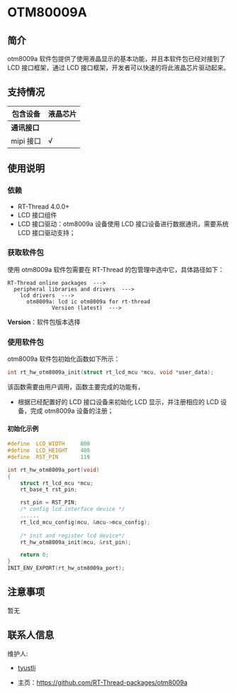 # OTM80009A

## 简介

otm8009a 软件包提供了使用液晶显示的基本功能，并且本软件包已经对接到了 LCD 接口框架，通过 LCD 接口框架，开发者可以快速的将此液晶芯片驱动起来。
## 支持情况

| 包含设备           | 液晶芯片 |  
| ----------------     | -------- | 
| **通讯接口**      |          |      
| mipi 接口             | √        | 
      

## 使用说明

### 依赖

- RT-Thread 4.0.0+
- LCD 接口组件
- LCD 接口驱动：otm8009a 设备使用 LCD 接口设备进行数据通讯，需要系统 LCD 接口驱动支持；

### 获取软件包

使用 otm8009a 软件包需要在 RT-Thread 的包管理中选中它，具体路径如下：

```
RT-Thread online packages  --->
  peripheral libraries and drivers  --->
    lcd drivers  --->
      otm8009a: lcd ic otm8009a for rt-thread
              Version (latest)  --->
```
**Version**：软件包版本选择

### 使用软件包

otm8009a 软件包初始化函数如下所示：

```c
int rt_hw_otm8009a_init(struct rt_lcd_mcu *mcu, void *user_data);
```

该函数需要由用户调用，函数主要完成的功能有，

- 根据已经配置好的 LCD 接口设备来初始化 LCD 显示，并注册相应的 LCD 设备，完成 otm8009a 设备的注册；

#### 初始化示例

```.c
#define  LCD_WIDTH     800
#define  LCD_HEIGHT    480
#define  RST_PIN       119  

int rt_hw_otm8009a_port(void)
{ 
    struct rt_lcd_mcu *mcu;
    rt_base_t rst_pin;

    rst_pin = RST_PIN;
    /* config lcd interface device */
    ......
    rt_lcd_mcu_config(mcu, &mcu->mcu_config);
    
    /* init and register lcd device*/
    rt_hw_otm8009a_init(mcu, &rst_pin);

    return 0;
}
INIT_ENV_EXPORT(rt_hw_otm8009a_port);
```

## 注意事项

暂无

## 联系人信息

维护人:

- [tyustli](https://github.com/tyustli) 

- 主页：<https://github.com/RT-Thread-packages/otm8009a>